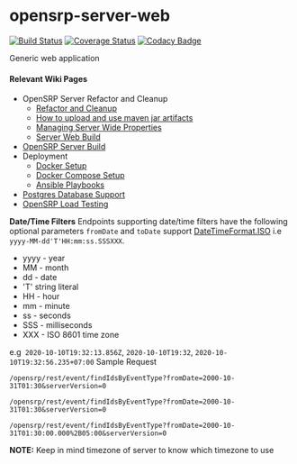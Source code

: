 # opensrp-server-web
[![Build Status](https://travis-ci.org/OpenSRP/opensrp-server-web.svg?branch=master)](https://travis-ci.org/OpenSRP/opensrp-server-web) [![Coverage Status](https://coveralls.io/repos/github/OpenSRP/opensrp-server-web/badge.svg?branch=master)](https://coveralls.io/github/OpenSRP/opensrp-server-web?branch=master) [![Codacy Badge](https://api.codacy.com/project/badge/Grade/5544ce1a89924b919197c902819c83eb)](https://www.codacy.com/app/OpenSRP/opensrp-server-web?utm_source=github.com&amp;utm_medium=referral&amp;utm_content=OpenSRP/opensrp-server-web&amp;utm_campaign=Badge_Grade)

Generic web application

#### Relevant Wiki Pages ####
* OpenSRP Server Refactor and Cleanup
  * [Refactor and Cleanup](https://smartregister.atlassian.net/wiki/spaces/Documentation/pages/562659330/OpenSRP+Server+Refactor+and+Clean+up)
  * [How to upload and use maven jar artifacts](https://smartregister.atlassian.net/wiki/spaces/Documentation/pages/564428801/How+to+upload+and+use+maven+jar+artifacts)
  * [Managing Server Wide Properties](https://smartregister.atlassian.net/wiki/spaces/Documentation/pages/602570753/Managing+Server+Wide+Properties)
  * [Server Web Build](https://smartregister.atlassian.net/wiki/spaces/Documentation/pages/616595457/Server+Web+Build)
* [OpenSRP Server Build](https://smartregister.atlassian.net/wiki/display/Documentation/OpenSRP+Server+Build)
* Deployment
  * [Docker Setup](https://smartregister.atlassian.net/wiki/display/Documentation/Docker+Setup)
  * [Docker Compose Setup](https://smartregister.atlassian.net/wiki/spaces/Documentation/pages/52690976/Docker+Compose+Setup)
  * [Ansible Playbooks](https://smartregister.atlassian.net/wiki/spaces/Documentation/pages/540901377/Ansible+Playbooks)
* [Postgres Database Support](https://smartregister.atlassian.net/wiki/spaces/Documentation/pages/251068417/Postgres+Database+Support+as+Main+Datastore)
* [OpenSRP Load Testing](https://smartregister.atlassian.net/wiki/spaces/Documentation/pages/268075009/OpenSRP+Load+Testing)

**Date/Time Filters** 
Endpoints supporting date/time filters have the following optional parameters  `fromDate` and `toDate` support [DateTimeFormat.ISO](https://docs.spring.io/spring-framework/docs/current/javadoc-api/org/springframework/format/annotation/DateTimeFormat.ISO.html "enum in org.springframework.format.annotation") i.e `yyyy-MM-dd'T'HH:mm:ss.SSSXXX`.
 * yyyy - year
 * MM - month
 * dd - date
 * 'T' string literal
 * HH - hour
 * mm - minute
 * ss - seconds
 * SSS - milliseconds
 * XXX - ISO 8601 time zone

e.g`` 2020-10-10T19:32:13.856Z``, ``2020-10-10T19:32``, ``2020-10-10T19:32:56.235+07:00``
Sample Request

``/opensrp/rest/event/findIdsByEventType?fromDate=2000-10-31T01:30&serverVersion=0``

``/opensrp/rest/event/findIdsByEventType?fromDate=2000-10-31T01:30&serverVersion=0``

``/opensrp/rest/event/findIdsByEventType?fromDate=2000-10-31T01:30:00.000%2B05:00&serverVersion=0``

**NOTE:** 
Keep in mind timezone of server to know which timezone to use 
